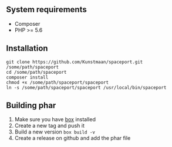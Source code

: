 ## System requirements

- Composer
- PHP >= 5.6

## Installation

```
git clone https://github.com/Kunstmaan/spaceport.git /some/path/spaceport
cd /some/path/spaceport
composer install
chmod +x /some/path/spaceport/spaceport
ln -s /some/path/spaceport/spaceport /usr/local/bin/spaceport   
```

## Building phar
1. Make sure you have [box](https://github.com/box-project/box2) installed
1. Create a new tag and push it
1. Build a new version ```box build -v```
1. Create a release on github and add the phar file
